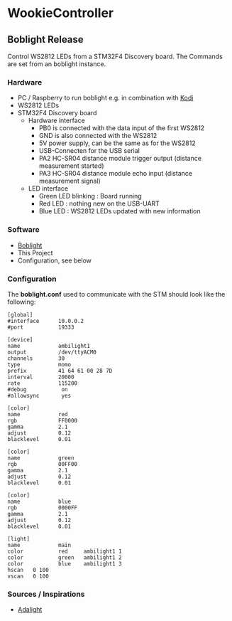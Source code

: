 # WookieController

## Boblight Release

Control WS2812 LEDs from a  STM32F4 Discovery board. The Commands are set from an boblight instance.

### Hardware

* PC / Raspberry to run boblight e.g. in combination with [Kodi](kodi.tv)
* WS2812 LEDs
* STM32F4 Discovery board
  * Hardware interface
    * PB0 is connected with the data input of the first WS2812
    * GND is also connected with the WS2812
    * 5V power supply, can be the same as for the WS2812
    * USB-Connecten for the USB serial
    * PA2 HC-SR04 distance module trigger output (distance measurement started)
    * PA3 HC-SR04 distance module echo input     (distance measurement signal)
  * LED interface
    * Green LED blinking : Board running
    * Red LED : nothing new on the USB-UART
    * Blue LED : WS2812 LEDs updated with new information

### Software

* [Boblight](https://code.google.com/p/boblight/)
* This Project
* Configuration, see below

### Configuration
The **boblight.conf** used to communicate with the STM should look like the following:
```
[global]
#interface      10.0.0.2
#port           19333

[device]
name            ambilight1
output          /dev/ttyACM0
channels        30
type            momo
prefix          41 64 61 00 28 7D
interval        20000
rate            115200
#debug           on
#allowsync       yes

[color]
name            red
rgb             FF0000
gamma           2.1
adjust          0.12
blacklevel      0.01

[color]
name            green
rgb             00FF00
gamma           2.1
adjust          0.12
blacklevel      0.01

[color]
name            blue
rgb             0000FF
gamma           2.1
adjust          0.12
blacklevel      0.01

[light]
name            main
color           red     ambilight1 1
color           green   ambilight1 2
color           blue    ambilight1 3
hscan   0 100
vscan   0 100
```

### Sources / Inspirations
* [Adalight](https://github.com/adafruit/Adalight/blob/master/Arduino/LEDstream_LPD8806/LEDstream_LPD8806.pde)

